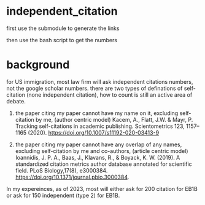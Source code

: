 # independent_citation
first use the submodule to generate the links

then use the bash script to get the numbers

# background

for US immigration, most law firm will ask independent citations numbers, not the google scholar numbers. 
there are two types of definations of self-citation (none independent citation), how to count is still an active area of debate.

1. the paper citing my paper cannot have my name on it, excluding self-citation by me, (author centric model) 
Kacem, A., Flatt, J.W. & Mayr, P. Tracking self-citations in academic publishing. Scientometrics 123, 1157–1165 (2020). https://doi.org/10.1007/s11192-020-03413-9 

2. the paper citing my paper cannot have any overlap of any names, excluding self-citation by me and co-authors, (article centric model)
Ioannidis, J. P. A., Baas, J., Klavans, R., & Boyack, K. W. (2019). A standardized citation metrics author database annotated for scientific field. PLoS Biology,17(8), e3000384. https://doi.org/10.1371/journal.pbio.3000384.

In my expereinces, as of 2023, most will either ask for 200 citation for EB1B or ask for 150 independent (type 2) for EB1B.

